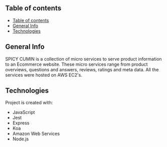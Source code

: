 ## Table of contents

- [Table of contents](#table-of-contents)
- [General Info](#general-info)
- [Technologies](#technologies)

## General Info

SPICY CUMIN is a collection of micro services to serve product information to an Ecommerce website. These micro services range from product overviews, questions and answers, reviews, ratings and meta data. All the services were hosted on AWS EC2's.

## Technologies

Project is created with:

- JavaScript
- Jest
- Express
- Koa
- Amazon Web Services
- Node.js

